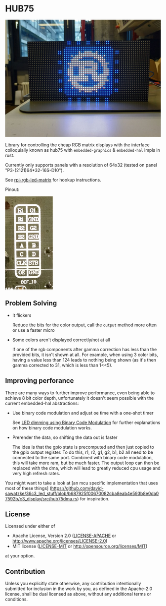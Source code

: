 # HUB75

![Example image](example.jpg)

Library for controlling the cheap RGB matrix displays with the interface colloquially
known as hub75 with `embedded-graphics` & `embedded-hal` impls in rust.

Currently only supports panels with a resolution of 64x32 (tested on panel "P3-(2121)64*32-16S-D10").

See
[rpi-rgb-led-matrix](https://github.com/hzeller/rpi-rgb-led-matrix/blob/master/wiring.md)
for hookup instructions.

Pinout:

![Hub 75 interface](hub75.jpg)

## Problem Solving
- It flickers

  Reduce the bits for the color output, call the `output` method more often or use a faster micro
- Some colors aren't displayed correctly/not at all

  If one of the rgb components after gamma correction has less than the provided
  bits, it isn't shown at all. For example, when using 3 color bits, having a
  value less than 124 leads to nothing being shown (as it's then gamma corrected
  to 31, which is less than 1<<5).

## Improving perforance
There are many ways to further improve performance, even being able to achieve 8 bit
color depth, unfortunately it doesn't seem possible with the current embedded-hal abstractions:

- Use binary code modulation and adjust oe time with a one-shot timer

  See [LED dimming using Binary Code
  Modulation](http://www.batsocks.co.uk/readme/art_bcm_1.htm) for further
  explanations on how binary code modulation works.

- Prerender the data, so shifting the data out is faster

  The idea is that the gpio state is precomputed and then just copied to the
  gpio output register. To do this, r1, r2, g1, g2, b1, b2 all need to be
  connected to the same port.
  Combined with binary code modulation, this will take more ram, but be much
  faster.
  The output loop can then be replaced with the dma, which will lead to greatly
  reduced cpu usage and very high refresh rates.

You might want to take a look at
[an mcu specific implementation that uses most of these things]
(https://github.com/david-sawatzke/36c3_led_stuff/blob/b687925f00670082cba8eab4e593b8e0da07592b/c3_display/src/hub75dma.rs)
for inspiration.

## License

Licensed under either of

- Apache License, Version 2.0 ([LICENSE-APACHE](LICENSE-APACHE) or http://www.apache.org/licenses/LICENSE-2.0)
- MIT license ([LICENSE-MIT](LICENSE-MIT) or http://opensource.org/licenses/MIT)

at your option.

## Contribution

Unless you explicitly state otherwise, any contribution intentionally submitted
for inclusion in the work by you, as defined in the Apache-2.0 license, shall be
dual licensed as above, without any additional terms or conditions.
